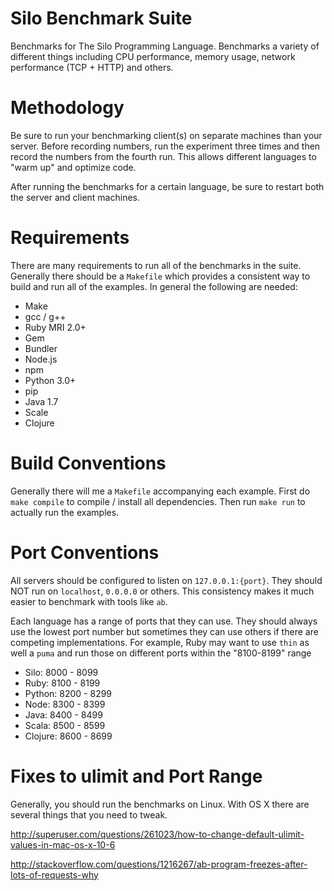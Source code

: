 Silo Benchmark Suite
===============

Benchmarks for The Silo Programming Language. Benchmarks a variety of different things including CPU performance, memory usage, network performance (TCP + HTTP) and others.

Methodology
===============

Be sure to run your benchmarking client(s) on separate machines than your server. Before recording numbers, run the experiment three times and then record the numbers from the fourth run. This allows different languages to "warm up" and optimize code.

After running the benchmarks for a certain language, be sure to restart both the server and client machines.

Requirements
===============

There are many requirements to run all of the benchmarks in the suite. Generally there should be a `Makefile` which provides a consistent way to build and run all of the examples. In general the following are needed:

- Make
- gcc / g++
- Ruby MRI 2.0+
- Gem
- Bundler
- Node.js
- npm
- Python 3.0+
- pip
- Java 1.7
- Scale
- Clojure


Build Conventions
===============

Generally there will me a `Makefile` accompanying each example. First do `make compile` to compile / install all dependencies. Then run `make run` to actually run the examples.

Port Conventions
===============

All servers should be configured to listen on `127.0.0.1:{port}`. They should NOT run on `localhost`, `0.0.0.0` or others. This consistency makes it much easier to benchmark with tools like `ab`.

Each language has a range of ports that they can use. They should always use the lowest port number but sometimes they can use others if there are competing implementations. For example, Ruby may want to use `thin` as well a `puma` and run those on different ports within the "8100-8199" range

- Silo: 8000 - 8099
- Ruby: 8100 - 8199
- Python: 8200 - 8299
- Node: 8300 - 8399
- Java: 8400 - 8499
- Scala: 8500 - 8599
- Clojure: 8600 - 8699


Fixes to ulimit and Port Range
===============

Generally, you should run the benchmarks on Linux. With OS X there are several things that you need to tweak.

http://superuser.com/questions/261023/how-to-change-default-ulimit-values-in-mac-os-x-10-6

http://stackoverflow.com/questions/1216267/ab-program-freezes-after-lots-of-requests-why


